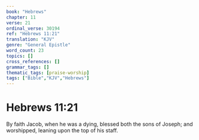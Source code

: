 ```yaml
---
book: "Hebrews"
chapter: 11
verse: 21
ordinal_verse: 30194
ref: "Hebrews 11:21"
translation: "KJV"
genre: "General Epistle"
word_count: 23
topics: []
cross_references: []
grammar_tags: []
thematic_tags: [praise-worship]
tags: ["Bible","KJV","Hebrews"]
---
```


# Hebrews 11:21

By faith Jacob, when he was a dying, blessed both the sons of Joseph; and worshipped, leaning upon the top of his staff.
